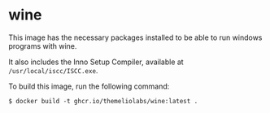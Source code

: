 # wine

This image has the necessary packages installed to be able to run windows programs with wine.

It also includes the Inno Setup Compiler, available at `/usr/local/iscc/ISCC.exe`.

To build this image, run the following command:
```
$ docker build -t ghcr.io/themeliolabs/wine:latest .
```